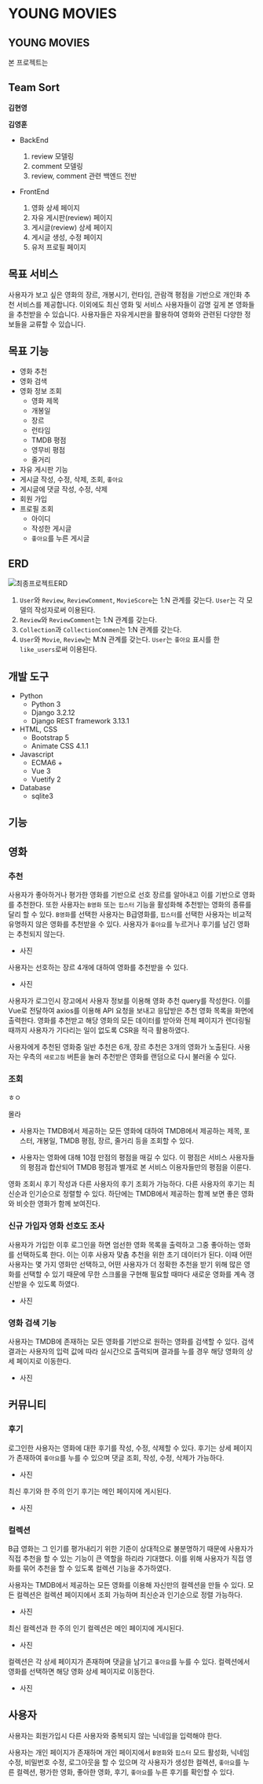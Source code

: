 # YOUNG MOVIES



## YOUNG MOVIES

본 프로젝트는 

## Team Sort

**김현영**

**김영훈**

* BackEnd
  1. review 모델링
  2. comment 모델링
  3. review, comment 관련 백엔드 전반

* FrontEnd
  1. 영화 상세 페이지
  2. 자유 게시판(review) 페이지
  3. 게시글(review) 상세 페이지
  4. 게시글 생성, 수정 페이지
  5. 유저 프로필 페이지



## 목표 서비스

사용자가 보고 싶은 영화의 장르, 개봉시기, 런타임, 관람객 평점을 기반으로 개인화 추천 서비스를 제공합니다. 이외에도 최신 영화 및 서비스 사용자들이 감명 깊게 본 영화들을 추천받을 수 있습니다. 사용자들은 자유게시판을 활용하여 영화와 관련된 다양한 정보들을 교류할 수 있습니다.



## 목표 기능

- 영화 추천
- 영화 검색
- 영화 정보 조회
  - 영화 제목
  - 개봉일
  - 장르
  - 런타임
  - TMDB 평점
  - 영무비 평점
  - 줄거리
- 자유 게시판 기능
- 게시글 작성, 수정, 삭제, 조회, `좋아요`
- 게시글에 댓글 작성, 수정, 삭제
- 회원 가입
- 프로필 조회
  - 아이디
  - 작성한 게시글
  - `좋아요`를 누른 게시글



## ERD

![최종프로젝트ERD](README_영훈.assets/최종프로젝트ERD.png)

1. `User`와 `Review`, `ReviewComment`, `MovieScore`는 1:N 관계를 갖는다. `User`는 각 모델의 작성자로써 이용된다.
2. `Review`와 `ReviewComment`는 1:N 관계를 갖는다.
3. `Collection`과 `CollectionCommen`는 1:N 관계를 갖는다.
4. `User`와 `Movie`, `Review`는 M:N 관계를 갖는다. `User`는 `좋아요` 표시를 한 `like_users`로써 이용된다.



## 개발 도구

- Python
  - Python 3
  - Django 3.2.12
  - Django REST framework 3.13.1
- HTML, CSS
  - Bootstrap 5
  - Animate CSS 4.1.1
- Javascript
  - ECMA6 +
  - Vue 3
  - Vuetify 2
- Database
  - sqlite3



## 기능

## **영화**

### **추천**

사용자가 좋아하거나 평가한 영화를 기반으로 선호 장르를 알아내고 이를 기반으로 영화를 추천한다. 또한 사용자는 `B영화` 또는 `힙스터` 기능을 활성화해 추천받는 영화의 종류를 달리 할 수 있다. `B영화`를 선택한 사용자는 B급영화를, `힙스터`를 선택한 사용자는 비교적 유명하지 않은 영화를 추천받을 수 있다. 사용자가 `좋아요`를 누르거나 후기를 남긴 영화는 추천되지 않는다.

- 사진

  

사용자는 선호하는 장르 4개에 대하여 영화를 추천받을 수 있다.

- 사진

  

사용자가 로그인시 장고에서 사용자 정보를 이용해 영화 추천 query를 작성한다. 이를 Vue로 전달하여 axios를 이용해 API 요청을 보내고 응답받은 추천 영화 목록을 화면에 출력한다. 영화를 추천받고 해당 영화의 모든 데이터를 받아와 전체 페이지가 렌더링될 때까지 사용자가 기다리는 일이 없도록 CSR을 적극 활용하였다.

사용자에게 추천된 영화중 일반 추천은 6개, 장르 추천은 3개의 영화가 노출된다. 사용자는 우측의 `새로고침` 버튼을 눌러 추천받은 영화를 랜덤으로 다시 불러올 수 있다.

### **조회**

<summary>ㅎㅇ</summary>



몰라



* 사용자는 TMDB에서 제공하는 모든 영화에 대하여 TMDB에서 제공하는 제목, 포스터, 개봉일, TMDB 평점, 장르, 줄거리 등을 조회할 수 있다.

* 사용자는 영화에 대해 10점 만점의 평점을 매길 수 있다. 이 평점은 서비스 사용자들의 평점과 합산되어 TMDB 평점과 별개로 본 서비스 이용자들만의 평점을 이룬다.



영화 조회시 후기 작성과 다른 사용자의 후기 조회가 가능하다. 다른 사용자의 후기는 최신순과 인기순으로 정렬할 수 있다. 하단에는 TMDB에서 제공하는 함께 보면 좋은 영화와 비슷한 영화가 함께 보여진다.

### 신규 가입자 **영화 선호도 조사**

사용자가 가입한 이후 로그인을 하면 엄선한 영화 목록을 출력하고 그중 좋아하는 영화를 선택하도록 한다. 이는 이후 사용자 맞춤 추천을 위한 초기 데이터가 된다. 이때 어떤 사용자는 몇 가지 영화만 선택하고, 어떤 사용자가 더 정확한 추천을 받기 위해 많은 영화를 선택할 수 있기 때문에 무한 스크롤을 구현해 필요할 때마다 새로운 영화를 계속 갱신받을 수 있도록 하였다.

- 사진

  

### **영화 검색 기능**

사용자는 TMDB에 존재하는 모든 영화를 기반으로 원하는 영화를 검색할 수 있다. 검색 결과는 사용자의 입력 값에 따라 실시간으로 출력되며 결과를 누를 경우 해당 영화의 상세 페이지로 이동한다.

- 사진

  

## **커뮤니티**

### **후기**

로그인한 사용자는 영화에 대한 후기를 작성, 수정, 삭제할 수 있다. 후기는 상세 페이지가 존재하여 `좋아요`를 누를 수 있으며 댓글 조회, 작성, 수정, 삭제가 가능하다.

- 사진

  

최신 후기와 한 주의 인기 후기는 메인 페이지에 게시된다.

- 사진

  

### **컬렉션**

B급 영화는 그 인기를 평가내리기 위한 기준이 상대적으로 불분명하기 때문에 사용자가 직접 추천을 할 수 있는 기능이 큰 역할을 하리라 기대했다. 이를 위해 사용자가 직접 영화를 묶어 추천을 할 수 있도록 컬렉션 기능을 추가하였다.

사용자는 TMDB에서 제공하는 모든 영화를 이용해 자신만의 컬렉션을 만들 수 있다. 모든 컬렉션은 컬렉션 페이지에서 조회 가능하며 최신순과 인기순으로 정렬 가능하다.

- 사진

최신 컬렉션과 한 주의 인기 컬렉션은 메인 페이지에 게시된다.

- 사진

컬렉션은 각 상세 페이지가 존재하며 댓글을 남기고 `좋아요`를 누를 수 있다. 컬렉션에서 영화를 선택하면 해당 영화 상세 페이지로 이동한다.

- 사진

## **사용자**

사용자는 회원가입시 다른 사용자와 중복되지 않는 닉네임을 입력해야 한다.

사용자는 개인 페이지가 존재하며 개인 페이지에서 `B영화`와 `힙스터` 모드 활성화, 닉네임 수정, 비밀번호 수정, 로그아웃을 할 수 있으며 각 사용자가 생성한 컬렉션, `좋아요`를 누른 컬렉션, 평가한 영화, 좋아한 영화, 후기, `좋아요`를 누른 후기를 확인할 수 있다.